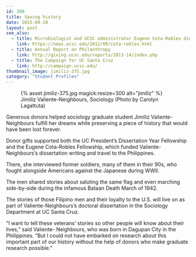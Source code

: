 ```yaml
---
id: 390
title: Saving history
date: 2015-09-28
layout: post
see_also:
  - title: Microbiologist and UCSC administrator Eugene Cota-Robles dies at age 86
    link: https://news.ucsc.edu/2012/09/cota-robles.html
  - title: Annual Report on Philanthropy
    link: http://giving.ucsc.edu/reports/2013-14/index.php
  - title: The Campaign for UC Santa Cruz
    link: http://campaign.ucsc.edu/
thumbnail_image: jimiliz-375.jpg
category: "Student Profiles"
---
```

<figure class="inline-image right">
{% asset jimiliz-375.jpg magick:resize=300 alt="jimiliz" %}<figcaption>Jimiliz Valiente-Neighbours, Sociology (Photo by Carolyn Lagattuta)</figcaption></figure>

Generous donors helped sociology graduate student Jimiliz Valiente-Neighbours fulfill her dreams while preserving a piece of history that would have been lost forever.

Donor gifts supported both the UC President’s Dissertation Year Fellowship and the Eugene Cota-Robles Fellowship, which funded Valiente- Neighbours’s dissertation writing and travel to the Philippines.

There, she interviewed former soldiers, many of them in their 90s, who fought alongside Americans against the Japanese during WWII.

The men shared stories about saluting the same flag and even marching side-by-side during the infamous Bataan Death March of 1942.

The stories of those Filipino men and their loyalty to the U.S. will live on as part of Valiente-Neighbours’s doctoral dissertation in the Sociology Department at UC Santa Cruz.

“I want to tell these veterans’ stories so other people will know about their lives,” said Valiente- Neighbours, who was born in Dagupan City in the Philippines. “But I could not have embarked on research about this important part of our history without the help of donors who make graduate research possible.”
